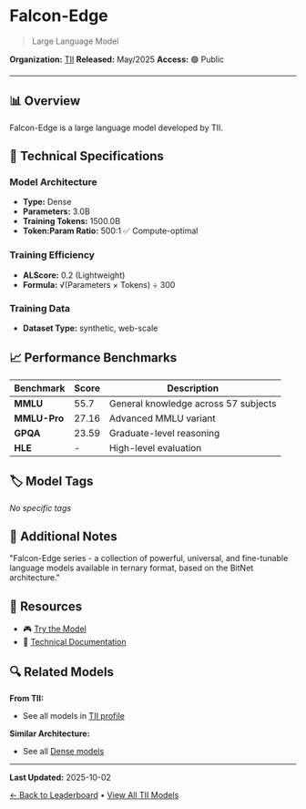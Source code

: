 # Falcon-Edge

> Large Language Model

**Organization:** [TII](../../labs/tii.md)
**Released:** May/2025
**Access:** 🟢 Public

---

## 📊 Overview

Falcon-Edge is a large language model developed by TII.

## 🔧 Technical Specifications

### Model Architecture
- **Type:** Dense
- **Parameters:** 3.0B
- **Training Tokens:** 1500.0B
- **Token:Param Ratio:** 500:1 ✅ Compute-optimal

### Training Efficiency
- **ALScore:** 0.2 (Lightweight)
- **Formula:** √(Parameters × Tokens) ÷ 300

### Training Data
- **Dataset Type:** synthetic, web-scale

## 📈 Performance Benchmarks

| Benchmark | Score | Description |
|-----------|-------|-------------|
| **MMLU** | 55.7 | General knowledge across 57 subjects |
| **MMLU-Pro** | 27.16 | Advanced MMLU variant |
| **GPQA** | 23.59 | Graduate-level reasoning |
| **HLE** | - | High-level evaluation |

## 🏷️ Model Tags

_No specific tags_

## 📝 Additional Notes

"Falcon-Edge series - a collection of powerful, universal, and fine-tunable language models available in ternary format, based on the BitNet architecture."

## 🔗 Resources

- 🎮 [Try the Model](https://huggingface.co/tiiuae/Falcon-E-3B-Instruct)
- 📄 [Technical Documentation](https://huggingface.co/blog/tiiuae/falcon-edge)

## 🔍 Related Models

**From TII:**
- See all models in [TII profile](../../labs/tii.md)

**Similar Architecture:**
- See all [Dense models](../../architectures/dense.md)

---

**Last Updated:** 2025-10-02

[← Back to Leaderboard](../../README.md) • [View All TII Models](../../labs/tii.md)
